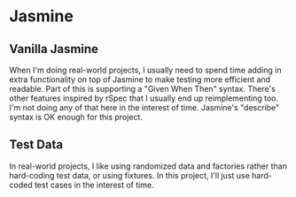 Jasmine
=======

Vanilla Jasmine
---------------

When I'm doing real-world projects, I usually need to spend time adding in extra functionality on top of Jasmine to make testing more efficient and readable. Part of this is supporting a "Given When Then" syntax. There's other features inspired by rSpec that I usually end up reimplementing too. I'm not doing any of that here in the interest of time. Jasmine's "describe" syntax is OK enough for this project.

Test Data
---------

In real-world projects, I like using randomized data and factories rather than hard-coding test data, or using fixtures. In this project, I'll just use hard-coded test cases in the interest of time.

